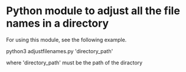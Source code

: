 # Python module to adjust all the file names in a directory

For using this module, see the following example.

python3 adjustfilenames.py 'directory_path'

where 'directory_path' must be the path of the diractory
